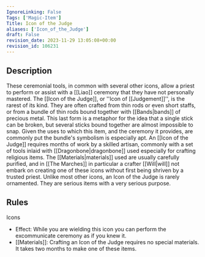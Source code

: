 ```yaml
---
IgnoreLinking: False
Tags: ['Magic-Item']
Title: Icon of the Judge
aliases: ['Icon_of_the_Judge']
draft: False
revision_date: 2023-11-29 13:05:08+00:00
revision_id: 106231
---
```


## Description
These ceremonial tools, in common with several other icons, allow a priest to perform or assist with a [[Liao]] ceremony that they have not personally mastered. The [[Icon of the Judge]], or ''Icon of [[Judgement]]'', is the rarest of its kind. They are often crafted from thin rods or even short staffs, or from a bundle of thin rods bound together with [[Bands|bands]] of precious metal. This last form is a metaphor for the idea that a single stick can be broken, but several sticks bound together are almost impossible to snap. Given the uses to which this item, and the ceremony it provides, are commonly put the bundle's symbolism is especially apt.
An [[Icon of the Judge]] requires months of work by a skilled artisan, commonly with a set of tools inlaid with [[Dragonbone|dragonbone]] used especially for crafting religious items. The [[Materials|materials]] used are usually carefully purified, and in [[The Marches]] in particular a crafter [[Will|will]] not embark on creating one of these icons without first being shriven by a trusted priest. Unlike most other icons, an Icon of the Judge is rarely ornamented. They are serious items with a very serious purpose.
## Rules
Icons
* Effect: While you are wielding this icon you can perform the excommunicate ceremony as if you knew it.
* [[Materials]]: Crafting an Icon of the Judge requires no special materials. It takes two months to make one of these items.